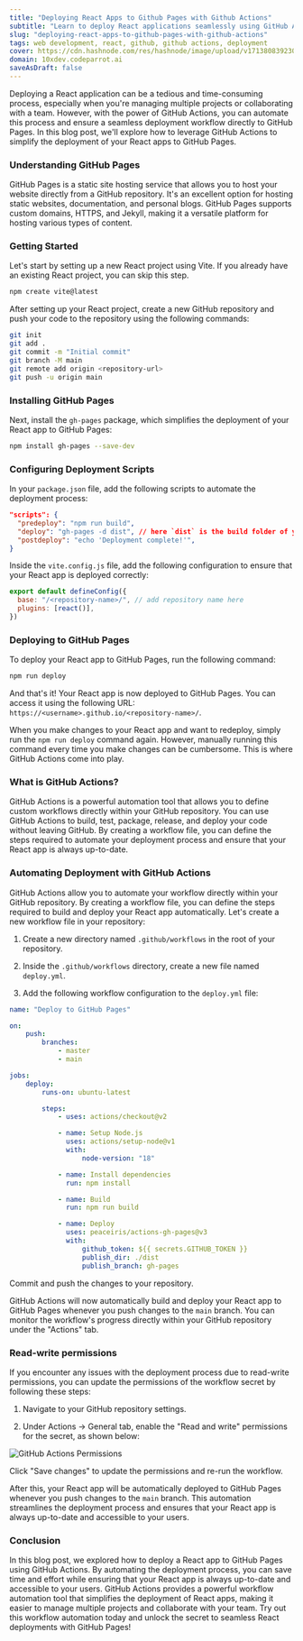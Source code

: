 ```yaml
---
title: "Deploying React Apps to Github Pages with Github Actions"
subtitle: "Learn to deploy React applications seamlessly using GitHub Actions to automate your workflow and push to GitHub Pages efficiently."
slug: "deploying-react-apps-to-github-pages-with-github-actions"
tags: web development, react, github, github actions, deployment
cover: https://cdn.hashnode.com/res/hashnode/image/upload/v1713808392307/BwWmC8EbY.webp?auto=format
domain: 10xdev.codeparrot.ai
saveAsDraft: false
---
```


Deploying a React application can be a tedious and time-consuming process, especially when you're managing multiple projects or collaborating with a team. However, with the power of GitHub Actions, you can automate this process and ensure a seamless deployment workflow directly to GitHub Pages. In this blog post, we'll explore how to leverage GitHub Actions to simplify the deployment of your React apps to GitHub Pages.

### Understanding GitHub Pages

GitHub Pages is a static site hosting service that allows you to host your website directly from a GitHub repository. It's an excellent option for hosting static websites, documentation, and personal blogs. GitHub Pages supports custom domains, HTTPS, and Jekyll, making it a versatile platform for hosting various types of content.

### Getting Started

Let's start by setting up a new React project using Vite. If you already have an existing React project, you can skip this step.

```bash
npm create vite@latest
```

After setting up your React project, create a new GitHub repository and push your code to the repository using the following commands:

```bash
git init
git add .
git commit -m "Initial commit"
git branch -M main
git remote add origin <repository-url>
git push -u origin main
```

### Installing GitHub Pages

Next, install the `gh-pages` package, which simplifies the deployment of your React app to GitHub Pages:

```bash
npm install gh-pages --save-dev
```

### Configuring Deployment Scripts

In your `package.json` file, add the following scripts to automate the deployment process:

```json
"scripts": {
  "predeploy": "npm run build",
  "deploy": "gh-pages -d dist", // here `dist` is the build folder of your project
  "postdeploy": "echo 'Deployment complete!'",
}
```

Inside the `vite.config.js` file, add the following configuration to ensure that your React app is deployed correctly:

```javascript
export default defineConfig({
  base: "/<repository-name>/", // add repository name here
  plugins: [react()],
})
```

### Deploying to GitHub Pages

To deploy your React app to GitHub Pages, run the following command:

```bash
npm run deploy
```

And that's it! Your React app is now deployed to GitHub Pages. You can access it using the following URL: `https://<username>.github.io/<repository-name>/`.

When you make changes to your React app and want to redeploy, simply run the `npm run deploy` command again. However, manually running this command every time you make changes can be cumbersome. This is where GitHub Actions come into play.

### What is GitHub Actions?

GitHub Actions is a powerful automation tool that allows you to define custom workflows directly within your GitHub repository. You can use GitHub Actions to build, test, package, release, and deploy your code without leaving GitHub. By creating a workflow file, you can define the steps required to automate your deployment process and ensure that your React app is always up-to-date.

### Automating Deployment with GitHub Actions

GitHub Actions allow you to automate your workflow directly within your GitHub repository. By creating a workflow file, you can define the steps required to build and deploy your React app automatically. Let's create a new workflow file in your repository:

1. Create a new directory named `.github/workflows` in the root of your repository.

2. Inside the `.github/workflows` directory, create a new file named `deploy.yml`.

3. Add the following workflow configuration to the `deploy.yml` file:

```yaml
name: "Deploy to GitHub Pages"

on:
    push:
        branches:
            - master
            - main

jobs:
    deploy:
        runs-on: ubuntu-latest

        steps:
            - uses: actions/checkout@v2

            - name: Setup Node.js
              uses: actions/setup-node@v1
              with:
                  node-version: "18"

            - name: Install dependencies
              run: npm install

            - name: Build
              run: npm run build

            - name: Deploy
              uses: peaceiris/actions-gh-pages@v3
              with:
                  github_token: ${{ secrets.GITHUB_TOKEN }}
                  publish_dir: ./dist
                  publish_branch: gh-pages
```

Commit and push the changes to your repository.

GitHub Actions will now automatically build and deploy your React app to GitHub Pages whenever you push changes to the `main` branch. You can monitor the workflow's progress directly within your GitHub repository under the "Actions" tab.

### Read-write permissions 

If you encounter any issues with the deployment process due to read-write permissions, you can update the permissions of the workflow secret by following these steps:

1. Navigate to your GitHub repository settings.

2. Under Actions -> General tab, enable the "Read and write" permissions for the secret, as shown below:

![GitHub Actions Permissions](https://cdn.hashnode.com/res/hashnode/image/upload/v1715011369250/ZJF8Xdvmp.png?auto=format)

Click "Save changes" to update the permissions and re-run the workflow.

After this, your React app will be automatically deployed to GitHub Pages whenever you push changes to the `main` branch. This automation streamlines the deployment process and ensures that your React app is always up-to-date and accessible to your users.

### Conclusion

In this blog post, we explored how to deploy a React app to GitHub Pages using GitHub Actions. By automating the deployment process, you can save time and effort while ensuring that your React app is always up-to-date and accessible to your users. GitHub Actions provides a powerful workflow automation tool that simplifies the deployment of React apps, making it easier to manage multiple projects and collaborate with your team. Try out this workflow automation today and unlock the secret to seamless React deployments with GitHub Pages!
